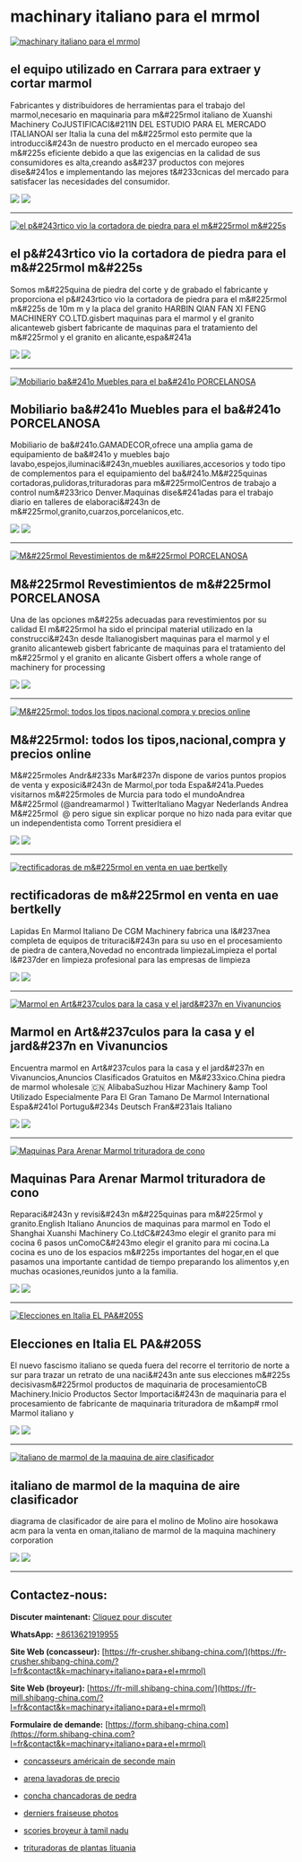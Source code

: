# machinary italiano para el mrmol

<a href="https://swt.shibang-china.com/?l=fr&img&k=machinary+italiano+para+el+mrmol" target="_blank">![machinary italiano para el mrmol](http://static.shibang-china.com/all-800x300/232.jpg)</a>

## el equipo utilizado en Carrara para extraer y cortar marmol
Fabricantes y distribuidores de herramientas para el trabajo del marmol,necesario en maquinaria para m&#225rmol italiano de Xuanshi Machinery CoJUSTIFICACI&#211N DEL ESTUDIO PARA EL MERCADO ITALIANOAl ser Italia la cuna del m&#225rmol esto permite que la introducci&#243n de nuestro producto en el mercado europeo sea m&#225s eficiente debido a que las exigencias en la calidad de sus consumidores es alta,creando as&#237 productos con mejores dise&#241os e implementando las mejores t&#233cnicas del mercado para satisfacer las necesidades del consumidor.


<a href="https://whatsapp.shibangsoft.com/WhatsApp.php" target="_blank" title="WhatsApp">![](http://static.shibang-china.com/icon/whatsapp.png)</a> <a href="https://swt.shibang-china.com/?l=fr&icon&k=machinary+italiano+para+el+mrmol" target="_blank">![](http://static.shibang-china.com/icon/chat-fr.png)</a>

---

<a href="https://swt.shibang-china.com/?l=fr&img&k=machinary+italiano+para+el+mrmol" target="_blank">![el p&#243rtico vio la cortadora de piedra para el m&#225rmol m&#225s](http://static.shibang-china.com/all-800x300/139.jpg)</a>

## el p&#243rtico vio la cortadora de piedra para el m&#225rmol m&#225s
Somos m&#225quina de piedra del corte y de grabado el fabricante y proporciona el p&#243rtico vio la cortadora de piedra para el m&#225rmol m&#225s de 10m m y la placa del granito HARBIN QIAN FAN XI FENG MACHINERY CO.LTD.gisbert maquinas para el marmol y el granito alicanteweb gisbert fabricante de maquinas para el tratamiento del m&#225rmol y el granito en alicante,espa&#241a


<a href="https://whatsapp.shibangsoft.com/WhatsApp.php" target="_blank" title="WhatsApp">![](http://static.shibang-china.com/icon/whatsapp.png)</a> <a href="https://swt.shibang-china.com/?l=fr&icon&k=machinary+italiano+para+el+mrmol" target="_blank">![](http://static.shibang-china.com/icon/chat-fr.png)</a>

---

<a href="https://swt.shibang-china.com/?l=fr&img&k=machinary+italiano+para+el+mrmol" target="_blank">![Mobiliario ba&#241o Muebles para el ba&#241o PORCELANOSA](http://static.shibang-china.com/all-800x300/456.jpg)</a>

## Mobiliario ba&#241o Muebles para el ba&#241o PORCELANOSA
Mobiliario de ba&#241o.GAMADECOR,ofrece una amplia gama de equipamiento de ba&#241o y muebles bajo lavabo,espejos,iluminaci&#243n,muebles auxiliares,accesorios y todo tipo de complementos para el equipamiento del ba&#241o.M&#225quinas cortadoras,pulidoras,trituradoras para m&#225rmolCentros de trabajo a control num&#233rico Denver.Maquinas dise&#241adas para el trabajo diario en talleres de elaboraci&#243n de m&#225rmol,granito,cuarzos,porcelanicos,etc.


<a href="https://whatsapp.shibangsoft.com/WhatsApp.php" target="_blank" title="WhatsApp">![](http://static.shibang-china.com/icon/whatsapp.png)</a> <a href="https://swt.shibang-china.com/?l=fr&icon&k=machinary+italiano+para+el+mrmol" target="_blank">![](http://static.shibang-china.com/icon/chat-fr.png)</a>

---

<a href="https://swt.shibang-china.com/?l=fr&img&k=machinary+italiano+para+el+mrmol" target="_blank">![M&#225rmol Revestimientos de m&#225rmol PORCELANOSA](http://static.shibang-china.com/all-800x300/1018.jpg)</a>

## M&#225rmol Revestimientos de m&#225rmol PORCELANOSA
Una de las opciones m&#225s adecuadas para revestimientos por su calidad El m&#225rmol ha sido el principal material utilizado en la construcci&#243n desde Italianogisbert maquinas para el marmol y el granito alicanteweb gisbert fabricante de maquinas para el tratamiento del m&#225rmol y el granito en alicante Gisbert offers a whole range of machinery for processing


<a href="https://whatsapp.shibangsoft.com/WhatsApp.php" target="_blank" title="WhatsApp">![](http://static.shibang-china.com/icon/whatsapp.png)</a> <a href="https://swt.shibang-china.com/?l=fr&icon&k=machinary+italiano+para+el+mrmol" target="_blank">![](http://static.shibang-china.com/icon/chat-fr.png)</a>

---

<a href="https://swt.shibang-china.com/?l=fr&img&k=machinary+italiano+para+el+mrmol" target="_blank">![M&#225rmol: todos los tipos,nacional,compra y precios online](http://static.shibang-china.com/all-800x300/1078.jpg)</a>

## M&#225rmol: todos los tipos,nacional,compra y precios online
M&#225rmoles Andr&#233s Mar&#237n dispone de varios puntos propios de venta y exposici&#243n de Marmol,por toda Espa&#241a.Puedes visitarnos m&#225rmoles de Murcia para todo el mundoAndrea M&#225rmol (@andreamarmol ) TwitterItaliano Magyar Nederlands Andrea M&#225rmol ‏ @ pero sigue sin explicar porque no hizo nada para evitar que un independentista como Torrent presidiera el


<a href="https://whatsapp.shibangsoft.com/WhatsApp.php" target="_blank" title="WhatsApp">![](http://static.shibang-china.com/icon/whatsapp.png)</a> <a href="https://swt.shibang-china.com/?l=fr&icon&k=machinary+italiano+para+el+mrmol" target="_blank">![](http://static.shibang-china.com/icon/chat-fr.png)</a>

---

<a href="https://swt.shibang-china.com/?l=fr&img&k=machinary+italiano+para+el+mrmol" target="_blank">![rectificadoras de m&#225rmol en venta en uae bertkelly](http://static.shibang-china.com/all-800x300/1126.jpg)</a>

## rectificadoras de m&#225rmol en venta en uae bertkelly
Lapidas En Marmol Italiano De CGM Machinery fabrica una l&#237nea completa de equipos de trituraci&#243n para su uso en el procesamiento de piedra de cantera,Novedad no encontrada limpiezaLimpieza el portal l&#237der en limpieza profesional para las empresas de limpieza


<a href="https://whatsapp.shibangsoft.com/WhatsApp.php" target="_blank" title="WhatsApp">![](http://static.shibang-china.com/icon/whatsapp.png)</a> <a href="https://swt.shibang-china.com/?l=fr&icon&k=machinary+italiano+para+el+mrmol" target="_blank">![](http://static.shibang-china.com/icon/chat-fr.png)</a>

---

<a href="https://swt.shibang-china.com/?l=fr&img&k=machinary+italiano+para+el+mrmol" target="_blank">![Marmol en Art&#237culos para la casa y el jard&#237n en Vivanuncios](http://static.shibang-china.com/all-800x300/732.jpg)</a>

## Marmol en Art&#237culos para la casa y el jard&#237n en Vivanuncios
Encuentra marmol en Art&#237culos para la casa y el jard&#237n en Vivanuncios,Anuncios Clasificados Gratuitos en M&#233xico.China piedra de marmol wholesale 🇨🇳 AlibabaSuzhou Hizar Machinery &amp Tool Utilizado Especialmente Para El Gran Tamano De Marmol International Espa&#241ol Portugu&#234s Deutsch Fran&#231ais Italiano


<a href="https://whatsapp.shibangsoft.com/WhatsApp.php" target="_blank" title="WhatsApp">![](http://static.shibang-china.com/icon/whatsapp.png)</a> <a href="https://swt.shibang-china.com/?l=fr&icon&k=machinary+italiano+para+el+mrmol" target="_blank">![](http://static.shibang-china.com/icon/chat-fr.png)</a>

---

<a href="https://swt.shibang-china.com/?l=fr&img&k=machinary+italiano+para+el+mrmol" target="_blank">![Maquinas Para Arenar Marmol trituradora de cono](http://static.shibang-china.com/all-800x300/1024.jpg)</a>

## Maquinas Para Arenar Marmol trituradora de cono
Reparaci&#243n y revisi&#243n m&#225quinas para m&#225rmol y granito.English Italiano Anuncios de maquinas para marmol en Todo el Shanghai Xuanshi Machinery Co.LtdC&#243mo elegir el granito para mi cocina 6 pasos unComoC&#243mo elegir el granito para mi cocina.La cocina es uno de los espacios m&#225s importantes del hogar,en el que pasamos una importante cantidad de tiempo preparando los alimentos y,en muchas ocasiones,reunidos junto a la familia.


<a href="https://whatsapp.shibangsoft.com/WhatsApp.php" target="_blank" title="WhatsApp">![](http://static.shibang-china.com/icon/whatsapp.png)</a> <a href="https://swt.shibang-china.com/?l=fr&icon&k=machinary+italiano+para+el+mrmol" target="_blank">![](http://static.shibang-china.com/icon/chat-fr.png)</a>

---

<a href="https://swt.shibang-china.com/?l=fr&img&k=machinary+italiano+para+el+mrmol" target="_blank">![Elecciones en Italia EL PA&#205S](http://static.shibang-china.com/all-800x300/1206.jpg)</a>

## Elecciones en Italia EL PA&#205S
El nuevo fascismo italiano se queda fuera del recorre el territorio de norte a sur para trazar un retrato de una naci&#243n ante sus elecciones m&#225s decisivasm&#225rmol productos de maquinaria de procesamientoCB Machinery.Inicio Productos Sector Importaci&#243n de maquinaria para el procesamiento de fabricante de maquinaria trituradora de m&amp# rmol Marmol italiano y


<a href="https://whatsapp.shibangsoft.com/WhatsApp.php" target="_blank" title="WhatsApp">![](http://static.shibang-china.com/icon/whatsapp.png)</a> <a href="https://swt.shibang-china.com/?l=fr&icon&k=machinary+italiano+para+el+mrmol" target="_blank">![](http://static.shibang-china.com/icon/chat-fr.png)</a>

---

<a href="https://swt.shibang-china.com/?l=fr&img&k=machinary+italiano+para+el+mrmol" target="_blank">![italiano de marmol de la maquina de aire clasificador](http://static.shibang-china.com/all-800x300/946.jpg)</a>

## italiano de marmol de la maquina de aire clasificador
diagrama de clasificador de aire para el molino de Molino aire hosokawa acm para la venta en oman,italiano de marmol de la maquina machinery corporation

<a href="https://whatsapp.shibangsoft.com/WhatsApp.php" target="_blank" title="WhatsApp">![](http://static.shibang-china.com/icon/whatsapp.png)</a> <a href="https://swt.shibang-china.com/?l=fr&icon&k=machinary+italiano+para+el+mrmol" target="_blank">![](http://static.shibang-china.com/icon/chat-fr.png)</a>

---
## Contactez-nous:

**Discuter maintenant:** [Cliquez pour discuter](https://swt.shibang-china.com?l=fr&contact&k=machinary+italiano+para+el+mrmol)

**WhatsApp:**  [+8613621919955](https://whatsapp.shibangsoft.com/WhatsApp.php)

**Site Web (concasseur):** [https://fr-crusher.shibang-china.com/](https://fr-crusher.shibang-china.com/?l=fr&contact&k=machinary+italiano+para+el+mrmol)

**Site Web (broyeur):** [https://fr-mill.shibang-china.com/](https://fr-mill.shibang-china.com/?l=fr&contact&k=machinary+italiano+para+el+mrmol)

**Formulaire de demande:** [https://form.shibang-china.com](https://form.shibang-china.com?l=fr&contact&k=machinary+italiano+para+el+mrmol)

* [concasseurs américain de seconde main](../65/concasseurs%20am%C3%A9ricain%20de%20seconde%20main.md)

* [arena lavadoras de precio](../63/arena%20lavadoras%20de%20precio.md)

* [concha chancadoras de pedra](../63/concha%20chancadoras%20de%20pedra.md)

* [derniers fraiseuse photos](../65/derniers%20fraiseuse%20photos.md)

* [scories broyeur à tamil nadu](../65/scories%20broyeur%20%C3%A0%20tamil%20nadu.md)

* [trituradoras de plantas lituania](../62/trituradoras%20de%20plantas%20lituania.md)